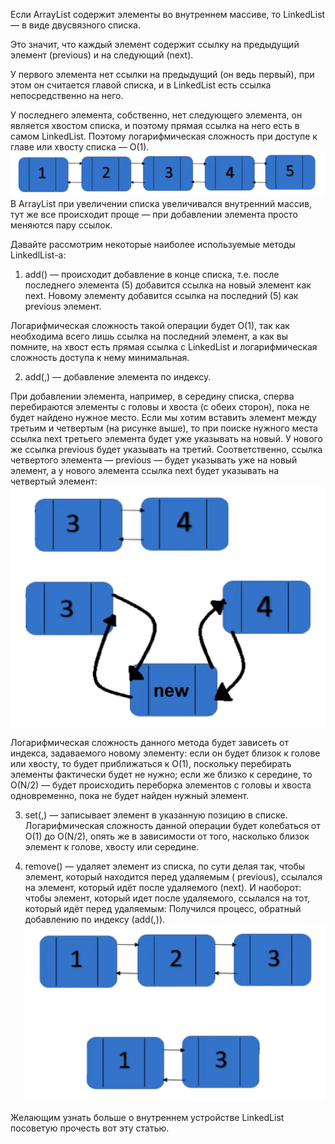 Если ArrayList содержит элементы во внутреннем массиве, то LinkedList — в виде двусвязного списка.

Это значит, что каждый элемент содержит ссылку на предыдущий элемент (previous) и на следующий (next).

У первого элемента нет ссылки на предыдущий (он ведь первый), при этом он считается главой списка, и в LinkedList есть
ссылка непосредственно на него.

У последнего элемента, собственно, нет следующего элемента, он является хвостом списка, и поэтому прямая ссылка на него
есть в самом LinkedList. Поэтому логарифмическая сложность при доступе к главе или хвосту списка — O(1). 
![img_7.png](img_7.png)
В ArrayList при
увеличении списка увеличивался внутренний массив, тут же все происходит проще — при добавлении элемента просто меняются
пару ссылок.

Давайте рассмотрим некоторые наиболее используемые методы LinkedlList-а:

1. add(<Elelement>) — происходит добавление в конце списка, т.е. после последнего элемента (5) добавится ссылка на новый
   элемент как next. Новому элементу добавится ссылка на последний (5) как previous элемент.

Логарифмическая сложность такой операции будет O(1), так как необходима всего лишь ссылка на последний элемент, а как вы
помните, на хвост есть прямая ссылка с LinkedList и логарифмическая сложность доступа к нему минимальная.

2. add(<Index>,<Elelement>) — добавление элемента по индексу.

При добавлении элемента, например, в середину списка, сперва перебираются элементы с головы и хвоста (с обеих сторон),
пока не будет найдено нужное место. Если мы хотим вставить элемент между третьим и четвертым (на рисунке выше), то при
поиске нужного места ссылка next третьего элемента будет уже указывать на новый. У нового же ссылка previous будет
указывать на третий. Соответственно, ссылка четвертого элемента — previous — будет указывать уже на новый элемент, а у
нового элемента ссылка next будет указывать на четвертый элемент:
![img_8.png](img_8.png)

Логарифмическая сложность данного метода будет зависеть от индекса, задаваемого новому элементу:
если он будет близок к голове или хвосту, то будет приближаться к O(1), поскольку перебирать элементы фактически будет
не нужно; если же близко к середине, то O(N/2) — будет происходить переборка элементов с головы и хвоста одновременно,
пока не будет найден нужный элемент.

3. set(<Index>,<Elelement>) — записывает элемент в указанную позицию в списке. Логарифмическая сложность данной операции
   будет колебаться от O(1) до O(N/2), опять же в зависимости от того, насколько близок элемент к голове, хвосту или
   середине.

4. remove(<index>) — удаляет элемент из списка, по сути делая так, чтобы элемент, который находится перед удаляемым (
   previous), ссылался на элемент, который идёт после удаляемого (next). И наоборот: чтобы элемент, который идет после
   удаляемого, ссылался на тот, который идёт перед удаляемым:
   Получился процесс, обратный добавлению по индексу (add(<Index>,<Elelement>)).
![img_9.png](img_9.png)

Желающим узнать больше о внутреннем устройстве LinkedList посоветую прочесть вот эту статью.
